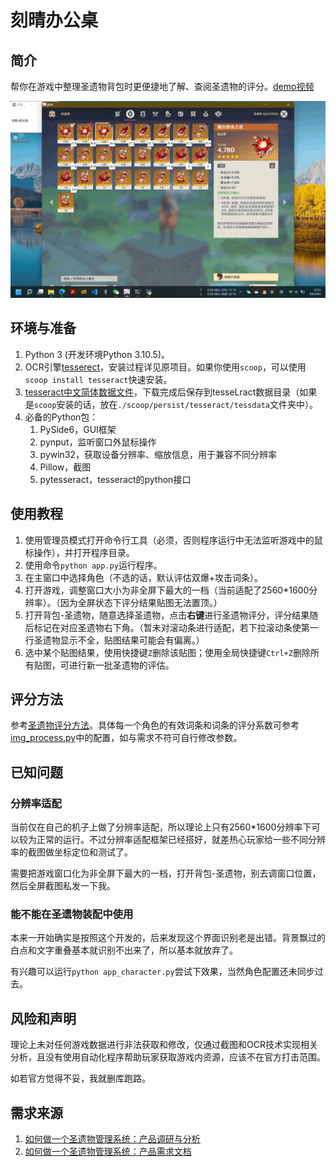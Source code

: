 # 刻晴办公桌

## 简介

帮你在游戏中整理圣遗物背包时更便捷地了解、查阅圣遗物的评分。[demo视频](https://www.bilibili.com/video/BV1XB4y1k7au/)

![使用截图](https://raw.githubusercontent.com/SkeathyTomas/img/main/img/20220801125435.png)

## 环境与准备

1. Python 3 (开发环境Python 3.10.5)。
2. OCR引擎[tesserect](https://github.com/tesseract-ocr/tesseract)，安装过程详见原项目。如果你使用`scoop`，可以使用`scoop install tesseract`快速安装。
3. [tesseract中文简体数据文件](https://github.com/tesseract-ocr/tessdata/blob/main/chi_sim.traineddata)，下载完成后保存到tesseLract数据目录（如果是`scoop`安装的话，放在`./scoop/persist/tesseract/tessdata`文件夹中）。
4. 必备的Python包：
   1. PySide6，GUI框架
   2. pynput，监听窗口外鼠标操作
   3. pywin32，获取设备分辨率、缩放信息，用于兼容不同分辨率
   4. Pillow，截图
   5. pytesseract，tesseract的python接口

## 使用教程

1. 使用管理员模式打开命令行工具（必须，否则程序运行中无法监听游戏中的鼠标操作），并打开程序目录。
2. 使用命令`python app.py`运行程序。
3. 在主窗口中选择角色（不选的话，默认评估双爆+攻击词条）。
4. 打开游戏，调整窗口大小为非全屏下最大的一档（当前适配了2560*1600分辨率）。（因为全屏状态下评分结果贴图无法置顶。）
5. 打开背包-圣遗物，随意选择圣遗物，点击**右键**进行圣遗物评分，评分结果随后标记在对应圣遗物右下角。（暂未对滚动条进行适配，若下拉滚动条使第一行圣遗物显示不全，贴图结果可能会有偏离。）
6. 选中某个贴图结果，使用快捷键`Z`删除该贴图；使用全局快捷键`Ctrl+Z`删除所有贴图，可进行新一批圣遗物的评估。

## 评分方法

参考[圣遗物评分方法](https://mp.weixin.qq.com/s/EUc-o95gpovHv5ctKaQNFw)。具体每一个角色的有效词条和词条的评分系数可参考[img_process.py](img_process.py)中的配置，如与需求不符可自行修改参数。

## 已知问题

### 分辨率适配

当前仅在自己的机子上做了分辨率适配，所以理论上只有2560*1600分辨率下可以较为正常的运行。不过分辨率适配框架已经搭好，就差热心玩家给一些不同分辨率的截图做坐标定位和测试了。

需要把游戏窗口化为非全屏下最大的一档，打开背包-圣遗物，别去调窗口位置，然后全屏截图私发一下我。

### 能不能在圣遗物装配中使用

本来一开始确实是按照这个开发的，后来发现这个界面识别老是出错。背景飘过的白点和文字重叠基本就识别不出来了，所以基本就放弃了。

有兴趣可以运行`python app_character.py`尝试下效果，当然角色配置还未同步过去。

## 风险和声明

理论上未对任何游戏数据进行非法获取和修改，仅通过截图和OCR技术实现相关分析，且没有使用自动化程序帮助玩家获取游戏内资源，应该不在官方打击范围。

如若官方觉得不妥，我就删库跑路。

## 需求来源

1. [如何做一个圣遗物管理系统：产品调研与分析](https://skeathytomas.github.io/post/%E5%A6%82%E4%BD%95%E5%81%9A%E4%B8%80%E4%B8%AA%E5%9C%A3%E9%81%97%E7%89%A9%E7%AE%A1%E7%90%86%E7%B3%BB%E7%BB%9F%EF%BC%9A%E4%BA%A7%E5%93%81%E8%B0%83%E7%A0%94%E4%B8%8E%E5%88%86%E6%9E%90/)
2. [如何做一个圣遗物管理系统：产品需求文档](https://skeathytomas.github.io/post/%E5%A6%82%E4%BD%95%E5%81%9A%E4%B8%80%E4%B8%AA%E5%9C%A3%E9%81%97%E7%89%A9%E7%AE%A1%E7%90%86%E7%B3%BB%E7%BB%9F%EF%BC%9A%E4%BA%A7%E5%93%81%E9%9C%80%E6%B1%82%E6%96%87%E6%A1%A3/)